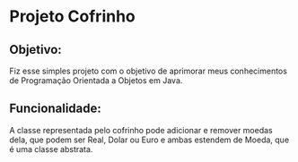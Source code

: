 # Projeto Cofrinho

## Objetivo:
Fiz esse simples projeto com o objetivo de aprimorar meus conhecimentos de Programação Orientada a Objetos em Java.

## Funcionalidade:
A classe representada pelo cofrinho pode adicionar e remover moedas dela, que podem ser Real, Dolar ou Euro e ambas estendem de Moeda, que é uma classe abstrata.
